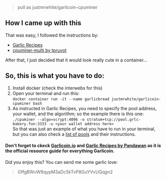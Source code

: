>pull as justmrwhite/garlicoin-cpuminer

## How I came up with this
That was easy, I followed the instructions by:
- [Garlic Recipes](https://pandawanfr.github.io/GarlicRecipes/mining-cpu.html#linux)
- [cpuminer-multi by tpruvot](https://github.com/tpruvot/cpuminer-multi)

After that, I just decided that it would look really cute in a container... 

## So, this is what you have to do:
1. Install docker (check the interwebs for this)
2. Open your terminal and run this:\
`docker container run -it --name garlicbread justmrwhite/garlicoin-cpuminer bash`
3. As instructed in Garlic Recipes, you need to specify the pool address, your wallet, and the algorithm; so the example there is this one:\
`./cpuminer --algo=scrypt:4096 -o stratum+tcp://pool.grlc-bakery.fun:3333 -u <your wallet address here>`\
So that was just an example of what you have to run in your terminal, but you can also check a [list of pools](https://pandawanfr.github.io/GarlicRecipes/pool-mining.html#main-net) and their instructions.

#### Don't forget to ckeck [Garlicoin.io](https://garlicoin.io/) and [Garlic Recipes by Pandawan](https://pandawanfr.github.io/GarlicRecipes/) as it is the official resource guide for everything Garlicoin.

Did you enjoy this? You can send me some garlic love:
>GffgBWvW9qypM3aDc5kTvP8GuYVvUQqgn2